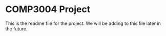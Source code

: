# COMP3004 Project

This is the readme file for the project. We will be adding to this file later in the future.
  